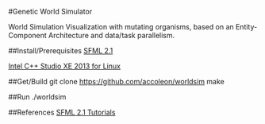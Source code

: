 #Genetic World Simulator


World Simulation Visualization with mutating organisms, based on an 
Entity-Component Architecture and data/task parallelism.

##Install/Prerequisites
[SFML 2.1](http://www.sfml-dev.org/download/sfml/2.1/)

[Intel C++ Studio XE 2013 for Linux](https://registrationcenter.intel.com/RegCenter/NComForm.aspx?ProductID=1534&pass=yes)

##Get/Build
	git clone https://github.com/accoleon/worldsim
	make

##Run
	./worldsim

##References
[SFML 2.1 Tutorials](http://www.sfml-dev.org/tutorials/2.1/)